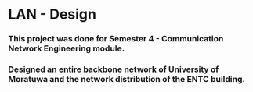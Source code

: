 # LAN - Design
### This project was done for Semester 4 - Communication Network Engineering module.
### Designed an entire backbone network of University of Moratuwa and the network distribution of the ENTC building.
